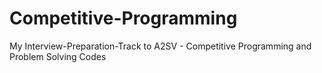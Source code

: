 # Competitive-Programming
My Interview-Preparation-Track  to A2SV - Competitive Programming and Problem Solving Codes
